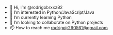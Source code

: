 - 👋 Hi, I’m @rodrigobrxxz82
- 👀 I’m interested in Python/JavaScript/Java
- 🌱 I’m currently learning Python
- 💞️ I’m looking to collaborate on Python projects
- 📫 How to reach me rodrigojr260561@gmail.com

<!---
rodrigobrxxz82/rodrigobrxxz82 is a ✨ special ✨ repository because its `README.md` (this file) appears on your GitHub profile.
You can click the Preview link to take a look at your changes.
--->
